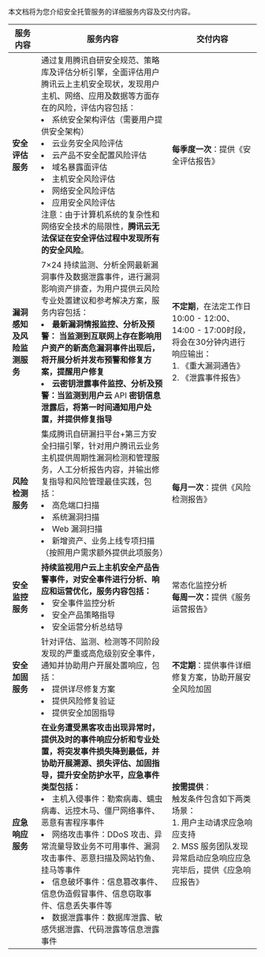 本文档将为您介绍安全托管服务的详细服务内容及交付内容。
<table>
<thead>
<tr>
<th><strong>服务内容</strong></th>
<th><strong>服务内容</strong></th>
<th><strong>交付内容</strong></th>
</tr>
</thead>
<tbody><tr>
<td><strong>安全评估服务</strong></td>
<td>通过复用腾讯自研安全规范、策略库及评估分析引擎，全面评估用户腾讯云上主机安全现状，发现用户主机、网络、应用及数据等方面存在的风险，评估内容包括：
<li>系统安全架构评估（需要用户提供安全架构）</li>
<li>云业务安全风险评估</li>
<li>云产品不安全配置风险评估</li>
<li>域名暴露面评估</li>
<li>主机安全风险评估</li>
<li>网络安全风险评估</li>
<li>应用安全风险评估</li> 
注意：由于计算机系统的复杂性和网络安全技术的局限性，<strong>腾讯云无法保证在安全评估过程中发现所有的安全风险</strong>。</td>
<td><strong>每季度一次</strong>：提供《安全评估报告》</td>
</tr>
<tr>
<td><strong>漏洞感知及风险监测服务</strong></td>
<td>7×24 持续监测、分析全网最新漏洞事件及数据泄露事件，进行漏洞影响资产排查，为用户提供云风险专业处置建议和参考解决方案，服务内容包括：
<li><strong>最新漏洞情报监控、分析及预警： 当监测到互联网上存在影响用户资产的新高危漏洞事件出现后，将开展分析并发布预警和修复方案，提醒用户修复</strong></li>
<li><strong>云密钥泄露事件监控、分析及预警：当监测到用户云 </strong>API<strong> 密钥信息泄露后，将第一时间通知用户处置，并提供修复指导</strong></li></td>
<td><strong>不定期</strong>，在法定工作日10:00 - 12:00、14:00 - 17:00时段，将会在30分钟内进行响应输出：<br>1. 《重大漏洞通告》<br>2. 《泄露事件报告》</td>
</tr>
<tr>
<td><strong>风险检测服务</strong></td>
<td>集成腾讯自研漏扫平台+第三方安全扫描引擎，针对用户腾讯云业务主机提供周期性漏洞检测和管理服务，人工分析报告内容，并输出修复指导和风险管理最佳实践，包括：
<li>高危端口扫描</li>
<li>系统漏洞扫描</li>
<li>Web 漏洞扫描</li>
<li>新增资产、业务上线专项扫描（按照用户需求额外提供此项服务）</li>
</td>
<td><strong>每月一次</strong>：提供《风险检测报告》</td>
</tr>
<tr>
<td><strong>安全监控服务</strong></td>
<td><strong>持续监视用户云上主机安全产品告警事件，对安全事件进行分析、响应和运营优化，服务内容包括：</strong>
<li>安全事件监控分析</li>
<li>安全产品策略指导</li>
<li>安全运营分析总结导</li>
</td>
<td>常态化监控分析<br>
<strong>每周一次：</strong>提供《服务运营报告》</td>
</tr>
<tr>
<td><strong>安全加固服务</strong></td>
<td>针对评估、监测、检测等不同阶段发现的严重或高危级别安全事件，通知并协助用户开展处置响应，包括：
<li>提供详尽修复方案</li>
<li>提供风险修复验证</li>
<li>提供安全加固指导</li>
</td>
<td><strong>不定期</strong>：提供事件详细修复方案，协助开展安全风险加固</td>
</tr>
<tr>
<td><strong>应急响应服务</strong></td>
<td><strong>在业务遭受黑客攻击出现异常时，提供及时的事件响应分析和专业处置，将突发事件损失降到最低，并协助开展溯源、损失评估、加固指导，提升安全防护水平，应急事件类型包括：</strong>
<li>主机入侵事件：勒索病毒、蠕虫病毒、远控木马、僵尸网络事件、恶意有害程序事件</li>
<li>网络攻击事件：DDoS 攻击、异常流量导致业务不可用事件、漏洞攻击事件、恶意扫描及网站钓鱼、挂马等事件</li>
<li>信息破坏事件：信息篡改事件、信息伪造假冒事件、信息窃取事件、信息丢失事件等</li>
<li>数据泄露事件：数据库泄露、敏感凭据泄露、代码泄露等信息泄露事件</li>
</td>
<td><strong>按需提供</strong>：<br>触发条件包含如下两类场景：<br>1. 用户主动请求应急响应支持<br>2. MSS 服务团队发现异常启动应急响应应急完毕后，提供《应急响应报告》</td>
</tr>
</tbody></table>


